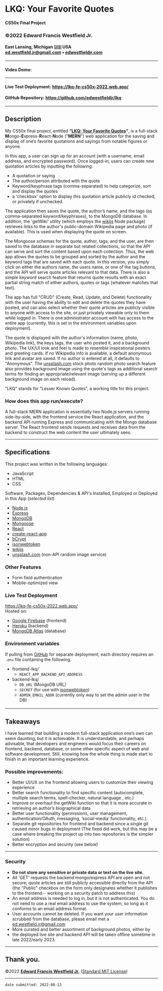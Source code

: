# LKQ: Your Favorite Quotes
#### CS50x Final Project 
### ©2022 **Edward Francis Westfield Jr.**
#### East Lansing, Michigan &#127482;&#127480; USA<br/>ed.westfield.jr@gmail.com • [edwestfieldjr.com](https://www.edwestfieldjr.com/)
---
#### Video Demo:  <URL HERE>
---
#### Live Test Deployment:  https://lkq-fe-cs50x-2022.web.app/
#### GitHub Repository:  https://github.com/edwestfieldjr/lkq
---
## Description 

My CS50x final project, entitled **“[LKQ: Your Favorite Quotes](https://lkq-fe-cs50x-2022.web.app/)”**, is a full-stack **M**ongo-**E**xpress-**R**eact-**N**ode ("**MERN**") web application for the saving and display of one’s favorite quotations and sayings from notable figures or anyone. 

In this app, a user can sign up for an account (with a username, email address, and encrypted password). Once logged-in, users can create new quotation articles by inputting the following:

- A quotation or saying
- The author/person attributed with the quote
- Keyword/keyphrase tags (comma-separated) to help categorize, sort and display the quotes
- a 'checkbox' option to display this quotation article publicly id checked, or privately if unchecked.

The application then saves the quote, the author’s name, and the tags (as comma-separated keyword/keyphrases), to the MongoDB database. In addition, the 'getWiki' utility (which employs the [wikijs](https://www.npmjs.com/package/wikijs) Node package) retrieves links to the author's public-domain Wikipedia page and photo (if available). This is used when displaying the quote on screen.

The Mongoose schemas for the quote, author, tags, and the user, are then saved to the database in separate but related collections, so that the API can serve and sort the content based upon each collection. Thus, the web app allows the quotes to be grouped and sorted by the author and the keyword tags that are saved with each quote. In this version, you simply click on either the authors name, the users name, or one of the tag buttons, and the API will serve quote articles relevant to that data. There is also a simple keyword search feature that returns quote results with an exact partial string match of either authors, quotes or tags (whatever matches that text). 

The app has full "CRUD" (Create, Read, Update, and Delete) functionality with the user having the ability to edit and delete the quotes they have posted, and can also select whether their quote articles are publicly visible to anyone with access to the site, or just privately viewable only to them while logged in. There is one administrator account with has access to the entire app (currently, this is set in the environment variables upon deployment).

The quote is displayed with the author's information (name, photo, Wikipedia  link), the keys tags, the user who posted it, and a background photo. The UX/UI look and feel is made to resemble inspirational posters and greeting cards. If no Wikipedia  info is available, a default anonymous link and avatar are saved. If no author is entered at all, it defaults to "Anonymous". The [unsplash.com](https://unsplash.com/) stock photo random photo search feature also provides background image using the quote's tags as additional search terms for finding an appropriate/relevant image (serving up a different background image on each reload). 
 
“LKQ” stands for “Lesser Known Quotes”, a working title for this project. 

###  How does this app run/execute?

A full-stack MERN application is essentially two Node.js servers running side-by-side, with the frontend service the React application, and the backend API running Express and communicating with the Mongo database server. The React frontend sends requests and receives data from the backend to construct the web content the user ultimately sees.  

---
## Specifications

This project was written in the following languages: 

- JavaScript
- HTML
- CSS

Software, Packages, Dependencies & API's Installed, Employed or Deployed in this App (*selected list*)

- [Node.js](https://nodejs.org/) 
- [Express](https://expressjs.com/)
- [MongoDB](https://www.mongodb.com/)
- [Mongoose](https://mongoosejs.com/)
- [React](https://express.com/)
- [create-react-app](https://create-react-app.dev/)
- [bCrypt](https://www.npmjs.com/package/bcrypt)
- [jsonwebtoken](https://www.npmjs.com/package/jsonwebtoken)
- [wikijs](https://www.npmjs.com/package/wikijs)
- [unsplash.com](https://unsplash.com/) (non-API random image service)

### Other Features
- Form field authentication
- Mobile-optimized view

### Live Test Deployment
https://lkq-fe-cs50x-2022.web.app/  
Hosted on:
- [Google Firebase](https://firebase.google.com/) (frontend)
- [Heroku](https://dashboard.heroku.com/) (backend)
- [MongoDB Atlas](https://www.mongodb.com/atlas) (database)

### Environment  variables
If pulling from [GitHub](https://github.com/edwestfieldjr/lkq) for separate deployment, each directory requires an `.env` file containing the following. 
- frontend-lkq/`
    - `REACT_APP_BACKEND_API_ADDRESS`
- backend-lkq/
    - `DB_URL` (MongoDB URL)
    - `SECRET` (for use with [jsonwebtoken](https://www.npmjs.com/package/jsonwebtoken))
    - `ADMIN_EMAIL_ADDR` (currently only way to set the admin user in the DB)
#### 
---
## Takeaways

I have learned that building a modern full-stack application one’s own can seem daunting, but it is achievable. It is understandable, and perhaps advisable, that developers and engineers would focus their careers on frontend, backend, database, or some other specific aspect of web and software development. Still, knowing how the whole thing is made start to finish in an important learning experience.  

### Possible improvements:

- Better UI/UX on the frontend allowing users to customize their viewing experience
- Better search functionality to find specific content (autocomplete, multiple search terms, spell-checker, natural language , etc.)
- Improve or overhaul the getWiki function so that it is more accurate in retrieving an author’s biographical data
- Better user functionality (permissions, user management, authentication/OAuth, messaging, ‘social-media’ functionality, etc.) 
- Separate git repositories for frontend and backend since a single git caused minor bugs in deployment (The fixed did work, but this may be a case where breaking the project up into two repositories is the simpler solution)
- Better encryption and security (see below)

---
### Security 

- **Do not store any sensitive or private data or text on the live site.**
- All 'GET' requests the backend mongo/express API are open and not secure; quote articles are still publicly accessible directly from the API (the "Public" checkbox on the form only designates whether it publishes to the frontend-- working on a security patch to address this)
- An email address is needed to log in, but it is not authenticated. You do not need to use a real email address to use the system, so long as it conforms to an email address format. 
- User accounts cannot be deleted. If you want your user information scrubbed from the database, please email met a ed.westfield.jr@gmail.com
- More curated and better assortment of background photos, either by 
- the deployed live site and backend API will be taken offline sometime in late 2022/early 2023.

---

## Thank you.
©2022 [**Edward Francis Westfield Jr.**](https://www.edwestfieldjr.com/) ([Standard MIT License](https://opensource.org/licenses/MIT))

---
`date submitted: 2022-08-13` 